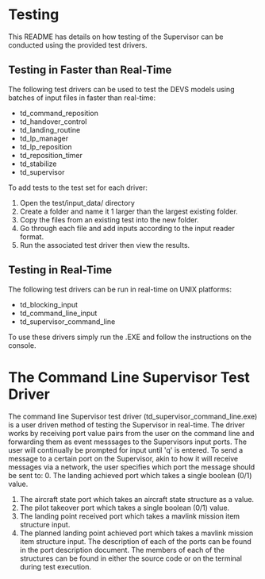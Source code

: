 Testing
=====================================
This README has details on how testing of the Supervisor can be conducted using the provided test drivers.

Testing in Faster than Real-Time
-------------------------------------
The following test drivers can be used to test the DEVS models using batches of input files in faster than real-time:
- td_command_reposition
- td_handover_control
- td_landing_routine
- td_lp_manager
- td_lp_reposition
- td_reposition_timer
- td_stabilize
- td_supervisor

To add tests to the test set for each driver:
1. Open the test/input_data/<Test Driver Name> directory
2. Create a folder and name it 1 larger than the largest existing folder.
3. Copy the files from an existing test into the new folder.
4. Go through each file and add inputs according to the input reader format.
5. Run the associated test driver then view the results.

Testing in Real-Time
-------------------------------------
The following test drivers can be run in real-time on UNIX platforms:
- td_blocking_input
- td_command_line_input
- td_supervisor_command_line

To use these drivers simply run the .EXE and follow the instructions on the console.

The Command Line Supervisor Test Driver
=====================================
The command line Supervisor test driver (td_supervisor_command_line.exe) is a user driven method of testing the Supervisor in real-time. The driver works by receiving port value pairs from the user on the command line and forwarding them as event messsages to the Supervisors input ports. The user will continually be prompted for input until 'q' is entered. To send a message to a certain port on the Supervisor, akin to how it will receive messages via a network, the user specifies which port the message should be sent to:
0. The landing achieved port which takes a single boolean (0/1) value.
1. The aircraft state port which takes an aircraft state structure as a value.
2. The pilot takeover port which takes a single boolean (0/1) value.
3. The landing point received port which takes a mavlink mission item structure input.
4. The planned landing point achieved port which takes a mavlink mission item structure input.
The description of each of the ports can be found in the port description document. The members of each of the structures can be found in either the source code or on the terminal during test execution.
